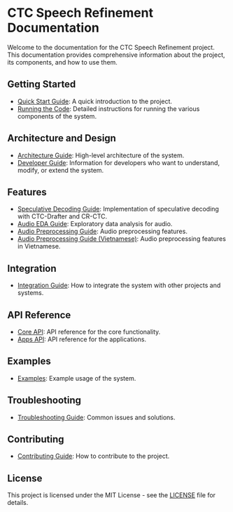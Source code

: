 # CTC Speech Refinement Documentation

Welcome to the documentation for the CTC Speech Refinement project. This documentation provides comprehensive information about the project, its components, and how to use them.

## Getting Started

- [Quick Start Guide](QUICK_START_GUIDE.md): A quick introduction to the project.
- [Running the Code](RUNNING_THE_CODE.md): Detailed instructions for running the various components of the system.

## Architecture and Design

- [Architecture Guide](ARCHITECTURE.md): High-level architecture of the system.
- [Developer Guide](DEVELOPER_GUIDE.md): Information for developers who want to understand, modify, or extend the system.

## Features

- [Speculative Decoding Guide](SPECULATIVE_DECODING.md): Implementation of speculative decoding with CTC-Drafter and CR-CTC.
- [Audio EDA Guide](AUDIO_EDA_GUIDE.md): Exploratory data analysis for audio.
- [Audio Preprocessing Guide](AUDIO_PREPROCESSING_GUIDE.md): Audio preprocessing features.
- [Audio Preprocessing Guide (Vietnamese)](AUDIO_PREPROCESSING_GUIDE_VI.md): Audio preprocessing features in Vietnamese.

## Integration

- [Integration Guide](INTEGRATION_GUIDE.md): How to integrate the system with other projects and systems.

## API Reference

- [Core API](API_CORE.md): API reference for the core functionality.
- [Apps API](API_APPS.md): API reference for the applications.

## Examples

- [Examples](EXAMPLES.md): Example usage of the system.

## Troubleshooting

- [Troubleshooting Guide](TROUBLESHOOTING.md): Common issues and solutions.

## Contributing

- [Contributing Guide](CONTRIBUTING.md): How to contribute to the project.

## License

This project is licensed under the MIT License - see the [LICENSE](../LICENSE) file for details.
